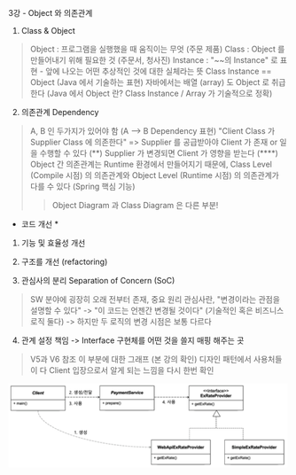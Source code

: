 3강 - Object 와 의존관계

1. Class & Object
> Object : 프로그램을 실행했을 때 움직이는 무엇 (주문 제품)
> Class : Object 를 만들어내기 위해 필요한 것 (주문서, 청사진)
> Instance : "~~의 Instance" 로 표현 - 앞에 나오는 어떤 추상적인 것에 대한 실체라는 뜻
> Class Instance == Object (Java 에서 기술하는 표현)
> 자바에서는 배열 (array) 도 Object 로 취급한다 (Java 에서 Object 란? Class Instance / Array 가 기술적으로 정확)

2. 의존관계 Dependency
> A, B 인 두가지가 있어야 함 (A --> B Dependency 표현)
> "Client Class 가 Supplier Class 에 의존한다" => Supplier 를 공급받아야 Client 가 존재 or 일을 수행할 수 있다
> (**) Supplier 가 변경되면 Client 가 영향을 받는다
> (****) Object 간 의존관계는 Runtime 환경에서 만들어지기 때문에, Class Level (Compile 시점) 의 의존관계와 Object Level (Runtime 시점) 의 의존관계가 다를 수 있다 (Spring 핵심 기능)
>> Object Diagram 과 Class Diagram 은 다른 부분!

* 코드 개선 *
1. 기능 및 효율성 개선
2. 구조를 개선 (refactoring)

3. 관심사의 분리 Separation of Concern (SoC)
> SW 분야에 굉장히 오래 전부터 존재, 중요 원리
> 관심사란, "변경이라는 관점을 설명할 수 있다" -> "이 코드는 언젠간 변경될 것이다" (기술적인 혹은 비즈니스 로직 둘다) -> 하지만 두 로직의 변경 시점은 보통 다르다

4. 관계 설정 책임 -> Interface 구현체를 어떤 것을 쓸지 매핑 해주는 곳
> V5과 V6 참조
> 이 부분에 대한 그래프 (본 강의 확인)
> 디자인 패턴에서 사용처들이 다 Client 입장으로서 알게 되는 느낌을 다시 한번 확인 

![관계 설정 책임 분리](src/main/resources/image/section3_6.png)